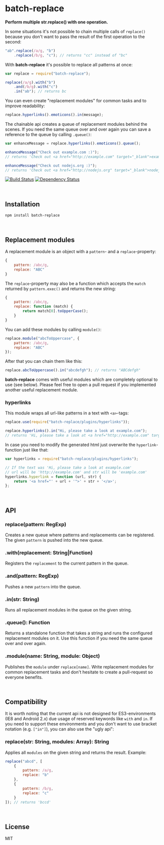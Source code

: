 batch-replace
===========
**Perform multiple str.replace() with one operation.**

In some situations it's not possible to chain multiple calls of `replace()` because you don't want to pass the result of the first operation to the second:

```javascript
"ab".replace(/a/g, "b")
    .replace(/b/g, "c"); // returns "cc" instead of "bc"
```

With **batch-replace** it's possible to replace all patterns at once:

```javascript
var replace = require("batch-replace");

replace(/a/g).with("b")
    .and(/b/g).with("c")
    .in("ab"); // returns bc
```

You can even create "replacement modules" for common tasks and to improve readability:

```javascript
replace.hyperlinks().emoticons().in(message);
```

The chainable api creates a queue of replacement modules behind the scenes. If you need the same queue over and over again you can save a reference to the queue by calling `.queue()`:

```javascript
var enhanceMessage = replace.hyperlinks().emoticons().queue();

enhanceMessage("Check out example.com :)");
// returns 'Check out <a href="http://example.com" target="_blank">example.com</a> <img srg="/img/smilies/grin.jpg" />'

enhanceMessage("Check out nodejs.org :)");
// returns 'Check out <a href="http://nodejs.org" target="_blank">nodejs.org</a> <img srg="/img/smilies/grin.jpg" />'
```

[![Build Status](https://travis-ci.org/peerigon/batch-replace.png)](http://travis-ci.org/peerigon/batch-replace)
[![Dependency Status](https://david-dm.org/peerigon/batch-replace/status.png)](http://david-dm.org/peerigon/batch-replace)

<br />

Installation
------------

`npm install batch-replace`

<br />

Replacement modules
------------

A replacement module is an object with a `pattern`- and a `replace`-property:

```javascript
{
    pattern: /abc/g,
    replace: "ABC"
}
```

The `replace`-property may also be a function which accepts the `match` returned by `pattern.exec()` and returns the new string:

```javascript
{
    pattern: /abc/g,
    replace: function (match) {
        return match[0].toUpperCase();
    }
}
```

You can add these modules by calling `module()`:

```javascript
replace.module("abcToUppercase", {
    pattern: /abc/g,
    replace: "ABC"
});
```

After that you can chain them like this:

```javascript
replace.abcToUppercase().in("abcdefgh"); // returns "ABCdefgh"
```

**batch-replace** comes with useful modules which are completely optional to use (see below). Please feel free to open a pull request if you implemented another useful replacement module.

### hyperlinks

This module wraps all url-like patterns in a text with `<a>`-tags:

```javascript
replace.use(require("batch-replace/plugins/hyperlinks"));

replace.hyperlinks().in("Hi, please take a look at example.com");
// returns 'Hi, please take a look at <a href="http://example.com" target="_blank">example.com</a>'
```

In case you need to modify the generated html just overwrite the `hyperlink`-function just like that:

```javascript
var hyperlinks = require("batch-replace/plugins/hyperlinks");

// If the text was 'Hi, please take a look at example.com'
// url will be 'http://example.com' and str will be 'example.com'
hyperlinks.hyperlink = function (url, str) {
    return '<a href="' + url + '">' + str + '</a>';
};
```

<br />

API
------------

### replace(pattern: RegExp)

Creates a new queue where patterns and replacements can be registered. The given `pattern` is pushed into the new queue.

### .with(replacement: String|Function)

Registers the `replacement` to the current pattern in the queue.

### .and(pattern: RegExp)

Pushes a new `pattern` into the queue.

### .in(str: String)

Runs all replacement modules in the queue on the given string.

### .queue(): Function

Returns a standalone function that takes a string and runs the configured replacement modules on it. Use this function if you need the same queue over and over again.

### .module(name: String, module: Object)

Publishes the `module` under `replace[name]`. Write replacement modules for common replacement tasks and don't hesitate to create a pull-request so everyone benefits.

<br />

Compatibility
------------

It is worth noting that the current api is not designed for ES3-environments (IE8 and Android 2.x) due usage of reserved keywords like `with` and `in`. If you need to support these environments and you don't want to use bracket notation (e.g. `["in"]`), you can also use the "ugly api":

### replace(str: String, modules: Array): String

Applies all `modules` on the given string and returns the result. Example:

```javascript
replace("abcd", [
    {
        pattern: /a/g,
        replace: "b"
    },
    {
        pattern: /b/g,
        replace: "c"
    }
]); // returns 'bccd'
```

<br />

License
-------

MIT

